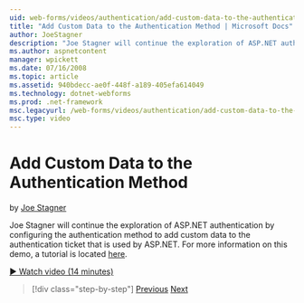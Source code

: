 ```yaml
---
uid: web-forms/videos/authentication/add-custom-data-to-the-authentication-method
title: "Add Custom Data to the Authentication Method | Microsoft Docs"
author: JoeStagner
description: "Joe Stagner will continue the exploration of ASP.NET authentication by configuring the authentication method to add custom data to the authentication ticket..."
ms.author: aspnetcontent
manager: wpickett
ms.date: 07/16/2008
ms.topic: article
ms.assetid: 940bdecc-ae0f-448f-a189-405efa614049
ms.technology: dotnet-webforms
ms.prod: .net-framework
msc.legacyurl: /web-forms/videos/authentication/add-custom-data-to-the-authentication-method
msc.type: video
---
```

Add Custom Data to the Authentication Method
====================
by [Joe Stagner](https://github.com/JoeStagner)

Joe Stagner will continue the exploration of ASP.NET authentication by configuring the authentication method to add custom data to the authentication ticket that is used by ASP.NET. For more information on this demo, a tutorial is located [here](../../overview/older-versions-security/introduction/forms-authentication-configuration-and-advanced-topics-vb.md).

[&#9654; Watch video (14 minutes)](https://channel9.msdn.com/Blogs/ASP-NET-Site-Videos/add-custom-data-to-the-authentication-method)

> [!div class="step-by-step"]
> [Previous](forms-login-custom-key-configuration.md)
> [Next](use-custom-principal-objects.md)
